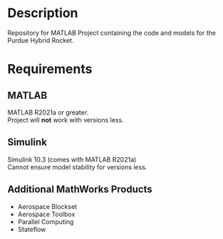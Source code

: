# Description

Repository for MATLAB Project containing the code and models for the Purdue Hybrid Rocket.  

# Requirements

## MATLAB

MATLAB R2021a or greater.  
Project will **not** work with versions less.  

## Simulink

Simulink 10.3 (comes with MATLAB R2021a)  
Cannot ensure model stability for versions less.  

## Additional MathWorks Products

 - Aerospace Blockset
 - Aerospace Toolbox
 - Parallel Computing
 - Stateflow
